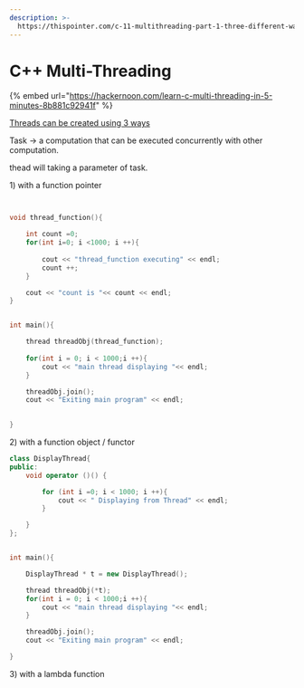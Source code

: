 ```yaml
---
description: >-
  https://thispointer.com/c-11-multithreading-part-1-three-different-ways-to-create-threads/
---
```


# C++ Multi-Threading

{% embed url="https://hackernoon.com/learn-c-multi-threading-in-5-minutes-8b881c92941f" %}



[Threads can be created using 3 ways](https://thispointer.com/c-11-multithreading-part-1-three-different-ways-to-create-threads/)

Task -&gt; a computation that can be executed concurrently with other computation.

thead will taking a parameter of task. 

1\) with a function pointer

```cpp


void thread_function(){

	int count =0;
	for(int i=0; i <1000; i ++){
		
		cout << "thread_function executing" << endl;
		count ++;
	}

	cout << "count is "<< count << endl;
}


int main(){

	thread threadObj(thread_function);
	
	for(int i = 0; i < 1000;i ++){
		cout << "main thread displaying "<< endl;
	}

	threadObj.join();
	cout << "Exiting main program" << endl;
	

}

```

2\) with a function object / functor 

```cpp
class DisplayThread{
public:
	void operator ()() {

		for (int i =0; i < 1000; i ++){
			cout << " Displaying from Thread" << endl;
		}

	}
};


int main(){

	DisplayThread * t = new DisplayThread();

	thread threadObj(*t);
	for(int i = 0; i < 1000;i ++){
		cout << "main thread displaying "<< endl;
	}

	threadObj.join();
	cout << "Exiting main program" << endl;

}

```

3\) with a lambda function 



